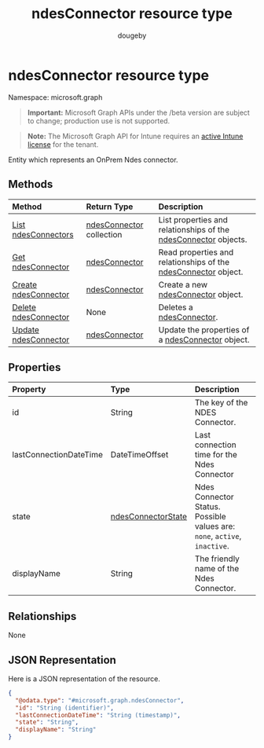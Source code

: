 ﻿---
title: "ndesConnector resource type"
description: "Entity which represents an OnPrem Ndes connector."
author: "dougeby"
localization_priority: Normal
ms.prod: "intune"
doc_type: resourcePageType
---

# ndesConnector resource type

Namespace: microsoft.graph

> **Important:** Microsoft Graph APIs under the /beta version are subject to change; production use is not supported.

> **Note:** The Microsoft Graph API for Intune requires an [active Intune license](https://go.microsoft.com/fwlink/?linkid=839381) for the tenant.

Entity which represents an OnPrem Ndes connector.

## Methods

| Method                                                                     | Return Type                                                                   | Description                                                                                                          |
| :------------------------------------------------------------------------- | :---------------------------------------------------------------------------- | :------------------------------------------------------------------------------------------------------------------- |
| [List ndesConnectors](../api/intune-deviceconfig-ndesconnector-list.md)    | [ndesConnector](../resources/intune-deviceconfig-ndesconnector.md) collection | List properties and relationships of the [ndesConnector](../resources/intune-deviceconfig-ndesconnector.md) objects. |
| [Get ndesConnector](../api/intune-deviceconfig-ndesconnector-get.md)       | [ndesConnector](../resources/intune-deviceconfig-ndesconnector.md)            | Read properties and relationships of the [ndesConnector](../resources/intune-deviceconfig-ndesconnector.md) object.  |
| [Create ndesConnector](../api/intune-deviceconfig-ndesconnector-create.md) | [ndesConnector](../resources/intune-deviceconfig-ndesconnector.md)            | Create a new [ndesConnector](../resources/intune-deviceconfig-ndesconnector.md) object.                              |
| [Delete ndesConnector](../api/intune-deviceconfig-ndesconnector-delete.md) | None                                                                          | Deletes a [ndesConnector](../resources/intune-deviceconfig-ndesconnector.md).                                        |
| [Update ndesConnector](../api/intune-deviceconfig-ndesconnector-update.md) | [ndesConnector](../resources/intune-deviceconfig-ndesconnector.md)            | Update the properties of a [ndesConnector](../resources/intune-deviceconfig-ndesconnector.md) object.                |

## Properties

| Property               | Type                                                                         | Description                                                               |
| :--------------------- | :--------------------------------------------------------------------------- | :------------------------------------------------------------------------ |
| id                     | String                                                                       | The key of the NDES Connector.                                            |
| lastConnectionDateTime | DateTimeOffset                                                               | Last connection time for the Ndes Connector                               |
| state                  | [ndesConnectorState](../resources/intune-deviceconfig-ndesconnectorstate.md) | Ndes Connector Status. Possible values are: `none`, `active`, `inactive`. |
| displayName            | String                                                                       | The friendly name of the Ndes Connector.                                  |

## Relationships

None

## JSON Representation

Here is a JSON representation of the resource.

<!-- {
  "blockType": "resource",
  "keyProperty": "id",
  "@odata.type": "microsoft.graph.ndesConnector"
}
-->

```json
{
  "@odata.type": "#microsoft.graph.ndesConnector",
  "id": "String (identifier)",
  "lastConnectionDateTime": "String (timestamp)",
  "state": "String",
  "displayName": "String"
}
```
